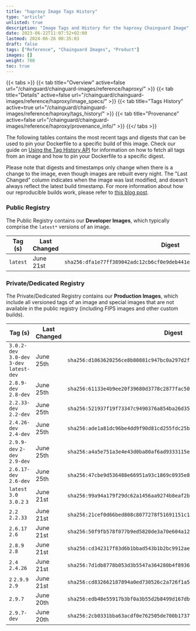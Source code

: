 ```yaml
---
title: "haproxy Image Tags History"
type: "article"
unlisted: true
description: "Image Tags and History for the haproxy Chainguard Image"
date: 2023-06-22T11:07:52+02:00
lastmod: 2024-06-26 00:35:03
draft: false
tags: ["Reference", "Chainguard Images", "Product"]
images: []
weight: 700
toc: true
---
```


{{< tabs >}}
{{< tab title="Overview" active=false url="/chainguard/chainguard-images/reference/haproxy/" >}}
{{< tab title="Details" active=false url="/chainguard/chainguard-images/reference/haproxy/image_specs/" >}}
{{< tab title="Tags History" active=true url="/chainguard/chainguard-images/reference/haproxy/tags_history/" >}}
{{< tab title="Provenance" active=false url="/chainguard/chainguard-images/reference/haproxy/provenance_info/" >}}
{{</ tabs >}}

The following tables contains the most recent tags and digests that can be used to pin your Dockerfile to a specific build of this image. Check our guide on [Using the Tag History API](/chainguard/chainguard-images/using-the-tag-history-api/) for information on how to fetch all tags from an image and how to pin your Dockerfile to a specific digest.

Please note that digests and timestamps only change when there is a change to the image, even though images are rebuilt every night. The "Last Changed" column indicates when the image was last modified, and doesn't always reflect the latest build timestamp. For more information about how our reproducible builds work, please refer to [this blog post](https://www.chainguard.dev/unchained/reproducing-chainguards-reproducible-image-builds).

### Public Registry
The Public Registry contains our **Developer Images**, which typically comprise the `latest*` versions of an image.

| Tag (s)   | Last Changed | Digest                                                                    |
|-----------|--------------|---------------------------------------------------------------------------|
|  `latest` | June 21st    | `sha256:dfa1e77ff389042adc12cb6cf0e9deb441e2baffa6d1217c5781ffbbbce0a301` |


### Private/Dedicated Registry
The Private/Dedicated Registry contains our **Production Images**, which include all versioned tags of an image and special images that are not available in the public registry (including FIPS images and other custom builds).

| Tag (s)                                     | Last Changed | Digest                                                                    |
|---------------------------------------------|--------------|---------------------------------------------------------------------------|
|  `3.0.2-dev` `3.0-dev` `3-dev` `latest-dev` | June 25th    | `sha256:d1063620256ce8b80881c947bc0a297d2fe3707cab891e3dd1dd4cfdbef2a4c0` |
|  `2.8.9-dev` `2.8-dev`                      | June 25th    | `sha256:61133e4b9ee20f39680d3778c2877fac50e811910647df457f9e0237bea7fa28` |
|  `2.2.33-dev` `2.2-dev`                     | June 25th    | `sha256:521937f19f73347c9490376a854ba26d354a1aa9c96278d0258635f4f40c9d7b` |
|  `2.4.26-dev` `2.4-dev`                     | June 25th    | `sha256:ade1a81dc96be4dd9f90d81cd255fdc25b645d209ea6b7dd2ea1b784c38c7b1f` |
|  `2.9.9-dev` `2-dev` `2.9-dev`              | June 25th    | `sha256:a4a5e751a3e4e43d0ba80af6ad9333115e346d970bf020e26af73d5f4eb75438` |
|  `2.6.17-dev` `2.6-dev`                     | June 25th    | `sha256:47cbe9d536488e66951a93c1869c0935e8c108da6010b8ebef0969a029197ee2` |
|  `latest` `3.0` `3.0.2` `3`                 | June 21st    | `sha256:99a94a179f29dc62a1456aa9274b8eaf2b6cfe08820889992e8ae88412ba00e4` |
|  `2.2` `2.2.33`                             | June 21st    | `sha256:21cef0d66bed808c8077278f51691151c15f6a20dd9f19e828117e14480fcac3` |
|  `2.6.17` `2.6`                             | June 21st    | `sha256:50f9fb578f077b9ed5820de3a70e604a129096a3436683b77046882a605f5abf` |
|  `2.8.9` `2.8`                              | June 21st    | `sha256:cd342317f83d6b1bbad543b1b2bc9912aed1c7947da877ab41062130c73f71d1` |
|  `2.4` `2.4.26`                             | June 21st    | `sha256:7d1db8778b053d3b5547a364280b4f89366d71d8906df0f57f3694758ad0513e` |
|  `2` `2.9.9` `2.9`                          | June 21st    | `sha256:cd832662187894a0ed730526c2a726f1a502d0c99acfc9552930625dbc038c52` |
|  `2.9.7`                                    | June 20th    | `sha256:edb48e55917b3bf0a3b55d2b8499d167db7e0beda6d0a35331d35a099ae28d7a` |
|  `2.9.7-dev`                                | June 20th    | `sha256:2cb0331bba63acdf0e762505de700b1737f49199503fe57726cfcfbdabdd9f85` |


